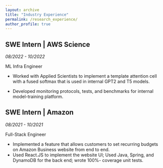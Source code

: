 ```yaml
---
layout: archive
title: "Industry Experience"
permalink: /research_experience/
author_profile: true
---
```


## SWE Intern | AWS Science
_08/2022 - 10/2022_

ML Infra Engineer

- Worked with Applied Scientists to implement a template attention cell with a fused softmax that is used in internal GPT2 and T5 models.

- Developed monitoring protocols, tests, and benchmarks for internal model-training platform.

## SWE Intern | Amazon
_08/2021 - 10/2021_

Full-Stack Engineer

- Implemented a feature that allows customers to set recurring budgets on Amazon Business website from end to end.
- Used React.JS to implement the website UI; Used Java, Spring, and DynamoDB for the back end; wrote 100%-
coverage unit tests.
